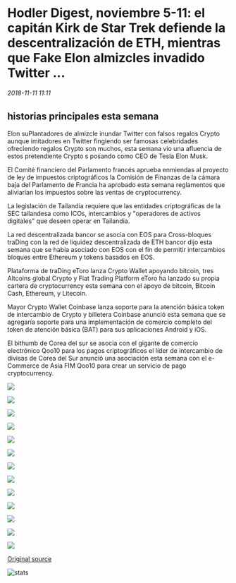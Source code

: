# Hodler Digest, noviembre 5-11: el capitán Kirk de Star Trek defiende la descentralización de ETH, mientras que Fake Elon almizcles invadido Twitter ...

###### 2018-11-11 11:11

##

## historias principales esta semana

Elon suPlantadores de almizcle inundar Twitter con falsos regalos Crypto aunque imitadores en Twitter fingiendo ser famosas celebridades ofreciendo regalos Crypto son muchos, esta semana vio una afluencia de estos pretendiente Crypto s posando como CEO de Tesla Elon Musk.

El Comité financiero del Parlamento francés aprueba enmiendas al proyecto de ley de impuestos criptográficos la Comisión de Finanzas de la cámara baja del Parlamento de Francia ha aprobado esta semana reglamentos que aliviarían los impuestos sobre las ventas de cryptocurrency.

La legislación de Tailandia requiere que las entidades criptográficas de la SEC tailandesa como ICOs, intercambios y "operadores de activos digitales" que deseen operar en Tailandia.

La red descentralizada bancor se asocia con EOS para Cross-bloques traDing con la red de liquidez descentralizada de ETH bancor dijo esta semana que se había asociado con EOS con el fin de permitir intercambios bloques entre Ethereum y tokens basados en EOS.

Plataforma de traDing eToro lanza Crypto Wallet apoyando bitcoin, tres Altcoins global Crypto y Fiat Trading Platform eToro ha lanzado su propia cartera de cryptocurrency esta semana con el apoyo de bitcoin, Bitcoin Cash, Ethereum, y Litecoin.

Mayor Crypto Wallet Coinbase lanza soporte para la atención básica token de intercambio de Crypto y billetera Coinbase anunció esta semana que se agregaría soporte para una implementación de comercio completo del token de atención básica (BAT) para sus aplicaciones Android y iOS.

El bithumb de Corea del sur se asocia con el gigante de comercio electrónico Qoo10 para los pagos criptográficos el líder de intercambio de divisas de Corea del Sur anunció una asociación esta semana con el e-Commerce de Asia FIM Qoo10 para crear un servicio de pago cryptocurrency.

![](https://s3.cointelegraph.com/storage/uploads/view/bcfe738a3e3df63d6d23d794a3d20652.jpg)

![](https://s3.cointelegraph.com/storage/uploads/view/f9b6acaadc6462cc7fd60bb620a84d4f.jpg)

![](https://s3.cointelegraph.com/storage/uploads/view/ec2e84370ae4a1ebd701900b67bc408c.png)

![](https://s3.cointelegraph.com/storage/uploads/view/a99bf3869f7f2811c372a31cbce9a55f.png)

![](https://s3.cointelegraph.com/storage/uploads/view/a3754ae243f62ed96f95993d90da96e1.jpg)

![](https://s3.cointelegraph.com/storage/uploads/view/b0504fc3cc7f32b371daddf0fbfc4d4f.jpg)

![](https://s3.cointelegraph.com/storage/uploads/view/61549ad9da2655c978a20aeea51b4368.jpg)

![](https://s3.cointelegraph.com/storage/uploads/view/ef28b57f71423129eb60a963f1f1d74b.jpg)

![](https://s3.cointelegraph.com/storage/uploads/view/59b5e1a89af9d93fe52b4edcfe1cbbc2.jpg)

![](https://s3.cointelegraph.com/storage/uploads/view/89aa5e5b472007aa27e75b5866442a92.png)

![](https://s3.cointelegraph.com/storage/uploads/view/65badf2342886abf46514941a7f20515.jpg)

![](https://s3.cointelegraph.com/storage/uploads/view/bbedb792a390f316c43db292f490b813.png)

![](https://s3.cointelegraph.com/storage/uploads/view/f1726d92a492191dd35aac0094393b66.jpg)

[Original source](https://cointelegraph.com/news/hodlers-digest-november-5-11-star-treks-captain-kirk-defends-eth-decentralization-while-fake-elon-musks-overrun-twitter)

![stats](https://c.statcounter.com/11760860/0/a89fa40b/1/ "stats")